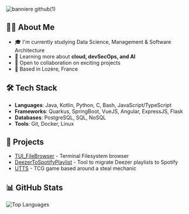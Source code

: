 ![banniere github(1)](https://github.com/user-attachments/assets/53658398-da8c-4b85-88e1-30eba2910083)

## 🧑‍💻 About Me
- 🎓 I'm currently studying Data Science, Management & Software Architecture
- 🌱 Learning more about **cloud, devSecOps, and AI**
- 💼 Open to collaboration on exciting projects
- 📍 Based in Lozère, France

## 🛠️ Tech Stack
- **Languages**: Java, Kotlin, Python, C, Bash, JavaScript/TypeScript
- **Frameworks**: Quarkus, SpringBoot, VueJS, Angular, ExpressJS, Flask
- **Databases**: PostgreSQL, SQL, NoSQL
- **Tools**: Git, Docker, Linux

## 🚀 Projects
- [TUI_FileBrowser](https://github.com/Alexandre-Roussel48/TUI_FileBrowser) - Terminal Filesystem browser
- [DeezerToSpotifyPlaylist](https://github.com/Alexandre-Roussel48/DeezerToSpotifyPlaylist) - Tool to migrate Deezer playlists to Spotify
- [UTTS](https://github.com/Alexandre-Roussel48/UselessThingsToSteal) - TCG game based around a steal mechanic

## 📊 GitHub Stats
![Top Languages](https://github-readme-stats.vercel.app/api/top-langs/?username=Alexandre-Roussel48&layout=compact)
